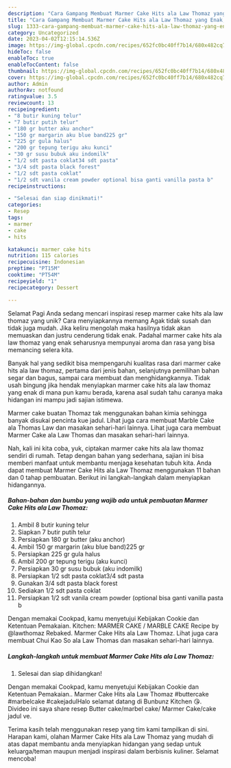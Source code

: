 ```yaml
---
description: "Cara Gampang Membuat Marmer Cake Hits ala Law Thomaz yang Enak, Lezat"
title: "Cara Gampang Membuat Marmer Cake Hits ala Law Thomaz yang Enak, Lezat"
slug: 1333-cara-gampang-membuat-marmer-cake-hits-ala-law-thomaz-yang-enak-lezat
category: Uncategorized
date: 2023-04-02T12:15:14.536Z
image: https://img-global.cpcdn.com/recipes/652fc0bc40ff7b14/680x482cq70/marmer-cake-hits-ala-law-thomaz-foto-resep-utama.jpg
hideToc: false
enableToc: true
enableTocContent: false
thumbnail: https://img-global.cpcdn.com/recipes/652fc0bc40ff7b14/680x482cq70/marmer-cake-hits-ala-law-thomaz-foto-resep-utama.jpg
cover: https://img-global.cpcdn.com/recipes/652fc0bc40ff7b14/680x482cq70/marmer-cake-hits-ala-law-thomaz-foto-resep-utama.jpg
author: Admin
authorAv: notfound
ratingvalue: 3.5
reviewcount: 13
recipeingredient:
- "8 butir kuning telur"
- "7 butir putih telur"
- "180 gr butter aku anchor"
- "150 gr margarin aku blue band225 gr"
- "225 gr gula halus"
- "200 gr tepung terigu aku kunci"
- "30 gr susu bubuk aku indomilk"
- "1/2 sdt pasta coklat34 sdt pasta"
- "3/4 sdt pasta black forest"
- "1/2 sdt pasta coklat"
- "1/2 sdt vanila cream powder optional bisa ganti vanilla pasta b"
recipeinstructions:

- "Selesai dan siap dinikmati!"
categories:
- Resep
tags:
- marmer
- cake
- hits

katakunci: marmer cake hits 
nutrition: 115 calories
recipecuisine: Indonesian
preptime: "PT15M"
cooktime: "PT54M"
recipeyield: "1"
recipecategory: Dessert

---
```



Selamat Pagi Anda sedang mencari inspirasi resep marmer cake hits ala law thomaz yang unik? Cara menyiapkannya memang Agak tidak susah dan tidak juga mudah. Jika keliru mengolah maka hasilnya tidak akan memuaskan dan justru cenderung tidak enak. Padahal marmer cake hits ala law thomaz yang enak seharusnya mempunyai aroma dan rasa yang bisa memancing selera kita.


Banyak hal yang sedikit bisa mempengaruhi kualitas rasa dari marmer cake hits ala law thomaz, pertama dari jenis bahan, selanjutnya pemilihan bahan segar dan bagus, sampai cara membuat dan menghidangkannya. Tidak usah bingung jika hendak menyiapkan marmer cake hits ala law thomaz yang enak di mana pun kamu berada, karena asal sudah tahu caranya maka hidangan ini mampu jadi sajian istimewa.

Marmer cake buatan Thomaz tak menggunakan bahan kimia sehingga banyak disukai pencinta kue jadul. Lihat juga cara membuat Marble Cake ala Thomas Law dan masakan sehari-hari lainnya. Lihat juga cara membuat Marmer Cake ala Law Thomas dan masakan sehari-hari lainnya.


Nah, kali ini kita coba, yuk, ciptakan marmer cake hits ala law thomaz sendiri di rumah. Tetap dengan bahan yang sederhana, sajian ini bisa memberi manfaat untuk membantu menjaga kesehatan tubuh kita. Anda dapat membuat Marmer Cake Hits ala Law Thomaz menggunakan 11 bahan dan 0 tahap pembuatan. Berikut ini langkah-langkah dalam menyiapkan hidangannya.

<!--inarticleads1-->

##### Bahan-bahan dan bumbu yang wajib ada untuk pembuatan Marmer Cake Hits ala Law Thomaz:

1. Ambil 8 butir kuning telur
1. Siapkan 7 butir putih telur
1. Persiapkan 180 gr butter (aku anchor)
1. Ambil 150 gr margarin (aku blue band)225 gr
1. Persiapkan 225 gr gula halus
1. Ambil 200 gr tepung terigu (aku kunci)
1. Persiapkan 30 gr susu bubuk (aku indomilk)
1. Persiapkan 1/2 sdt pasta coklat3/4 sdt pasta
1. Gunakan 3/4 sdt pasta black forest
1. Sediakan 1/2 sdt pasta coklat
1. Persiapkan 1/2 sdt vanila cream powder (optional bisa ganti vanilla pasta b


Dengan memakai Cookpad, kamu menyetujui Kebijakan Cookie dan Ketentuan Pemakaian. Kitchen: MARMER CAKE / MARBLE CAKE Recipe by @lawthomaz Rebaked. Marmer Cake Hits ala Law Thomaz. Lihat juga cara membuat Chui Kao So ala Law Thomas dan masakan sehari-hari lainnya. 

<!--inarticleads2-->

##### Langkah-langkah untuk membuat Marmer Cake Hits ala Law Thomaz:


1. Selesai dan siap dihidangkan!

Dengan memakai Cookpad, kamu menyetujui Kebijakan Cookie dan Ketentuan Pemakaian.. Marmer Cake Hits ala Law Thomaz #buttercake #marbelcake #cakejadulHalo selamat datang di Bunbunz Kitchen 😘. Divideo ini saya share resep Butter cake/marbel cake/ Marmer Cake/cake jadul ve. 

Terima kasih telah menggunakan resep yang tim kami tampilkan di sini. Harapan kami, olahan Marmer Cake Hits ala Law Thomaz yang mudah di atas dapat membantu anda menyiapkan hidangan yang sedap untuk keluarga/teman maupun menjadi inspirasi dalam berbisnis kuliner. Selamat mencoba!
